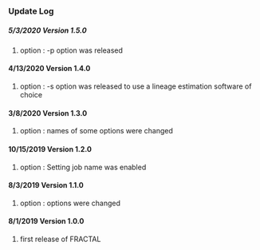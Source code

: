 ### Update Log

<h5> 5/3/2020 Version 1.5.0 </h5>

1. option : -p option was released

<h4> 4/13/2020 Version 1.4.0 </h4>

1. option : -s option was released to use a lineage estimation software of choice

<h4> 3/8/2020 Version 1.3.0 </h4>

1. option : names of some options were changed

<h4> 10/15/2019 Version 1.2.0 </h4>

1. option : Setting job name was enabled

<h4> 8/3/2019 Version 1.1.0 </h4>

1. option : options were changed

<h4> 8/1/2019 Version 1.0.0 </h4>

1. first release of FRACTAL
